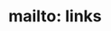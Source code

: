 ---
title: "mailto: links"
description: "The `mailto:` URL scheme allows to create links that open a new outgoing email message. It supports different parameters corresponding to header fields, like `cc`, `bcc`, `subject` and `body`."
category: html
last_test_date: "2021-05-20"
test_url: "/tests/html-mailto-links.html"
test_results_url: "https://app.emailonacid.com/app/acidtest/7EAQ7RkA45N8kFDAlsnXHBhUjwfbH0cOKsJix4P4zHgqu/list"
stats: {
    apple-mail: {
        macos: {
            "14":"y"
        },
        ios: {
            "14.5":"y"
        }
    },
    gmail: {
        desktop-webmail: {
            "2021-05":"y"
        },
        ios: {
            "2021-05":"y"
        },
        android: {
            "2021-05":"y"
        },
        mobile-webmail: {
            "2021-05":"y"
        }
    },
    orange: {
        desktop-webmail: {
            "2021-05":"a #1"
        },
        ios: {
            "2021-05":"n #2"
        },
        android: {
            "2021-05":"a #3"
        }
    },
    outlook: {
        windows: {
            "2003":"u",
            "2007":"u",
            "2010":"u",
            "2013":"u",
            "2016":"u",
            "2019":"y"
        },
        windows-10-mail: {
            "2021-05":"y"
        },
        macos: {
            "16.50":"y"
        },
        outlook-com: {
            "2021-05":"y"
        },
        ios: {
            "2021-05":"y"
        },
        android: {
            "2021-05":"y"
        }
    },
    samsung-email: {
        android: {
            "6.1":"y"
        }
    },
    sfr: {
        desktop-webmail: {
            "2021-05":"y"
        },
        ios: {
            "2021-05":"y"
        },
        android: {
            "2021-05":"y"
        }
    },
    thunderbird: {
        macos: {
            "78.10":"y"
        }
    },
    aol: {
        desktop-webmail: {
            "2021-05":"y"
        },
        ios: {
            "2021-05":"y"
        },
        android: {
            "2021-05":"a #3"
        }
    },
    yahoo: {
        desktop-webmail: {
            "2021-05":"y"
        },
        ios: {
            "2021-05":"y"
        },
        android: {
            "2021-05":"a #3"
        }
    },
    protonmail: {
        desktop-webmail: {
            "2021-05":"y"
        },
        ios: {
            "2021-05":"y"
        },
        android: {
            "2021-05":"a #3"
        }
    },
    hey: {
        desktop-webmail: {
            "2021-05":"y"
        }
    },
    mail-ru: {
        desktop-webmail: {
            "2021-05":"y"
        }
    }
}
notes_by_num: {
    "1": "Partial. `cc` and `bcc` are not supported.",
    "2": "Not supported. The link opens a contact card inside the app.",
    "3": "Partial. `bcc` is not supported.",
}
links: {
    "MDN: Creating Hyperlinks":"https://developer.mozilla.org/en-US/docs/Learn/HTML/Introduction_to_HTML/Creating_hyperlinks#e-mail_links",
    "Mailto link generator":"https://mailtolinkgenerator.com/"
}
---